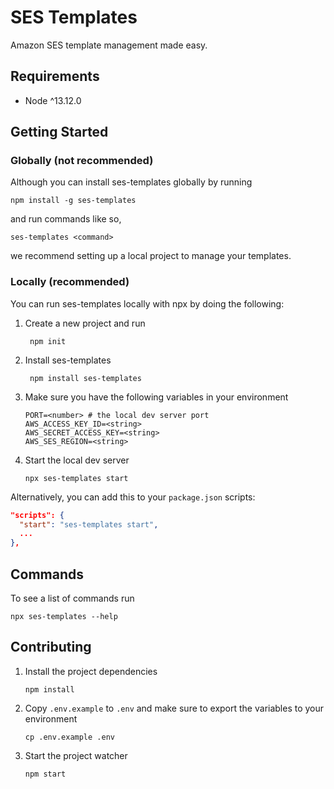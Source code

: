 # SES Templates

Amazon SES template management made easy.

## Requirements

- Node ^13.12.0

## Getting Started

### Globally (not recommended)

Although you can install ses-templates globally by running

    npm install -g ses-templates

and run commands like so,

    ses-templates <command>

we recommend setting up a local project to manage your templates.

### Locally (recommended)

You can run ses-templates locally with npx by doing the following:

1. Create a new project and run

        npm init

2. Install ses-templates

        npm install ses-templates

2.  Make sure you have the following variables in your environment

        PORT=<number> # the local dev server port
        AWS_ACCESS_KEY_ID=<string>
        AWS_SECRET_ACCESS_KEY=<string>
        AWS_SES_REGION=<string>

3.  Start the local dev server

        npx ses-templates start

Alternatively, you can add this to your `package.json` scripts:

```json
"scripts": {
  "start": "ses-templates start",
  ...
},
```

## Commands

To see a list of commands run

    npx ses-templates --help

## Contributing

1.  Install the project dependencies

        npm install

2.  Copy `.env.example` to `.env` and make sure to export the variables to your environment

        cp .env.example .env

3.  Start the project watcher

        npm start
